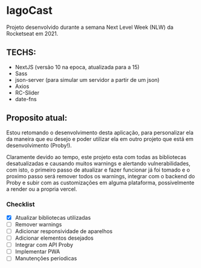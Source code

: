# IagoCast

Projeto desenvolvido durante a semana Next Level Week (NLW) da Rocketseat em 2021. 

## TECHS:
- NextJS (versão 10 na epoca, atualizada para a 15)
- Sass
- json-server (para simular um servidor a partir de um json)
- Axios
- RC-Slider
- date-fns

## Proposito atual:
Estou retomando o desenvolvimento desta aplicação, para personalizar ela da maneira que eu desejo e poder utilizar ela em outro projeto que está em desenvolvimento (Proby!).

Claramente devido ao tempo, este projeto esta com todas as bibliotecas desatualizadas e causando muitos warnings e alertando vulnerabilidades, com isto, o primeiro passo de atualizar e fazer funcionar já foi tomado e o proximo passo será remover todos os warnings, integrar com o backend do Proby e subir com as customizações em alguma plataforma, possivelmente a render ou a propria vercel.

### Checklist
- [X] Atualizar bibliotecas utilizadas
- [ ] Remover warnings
- [ ] Adicionar responsividade de aparelhos
- [ ] Adicionar elementos desejados
- [ ] Integrar com API Proby
- [ ] Implementar PWA
- [ ] Manutenções periodicas
